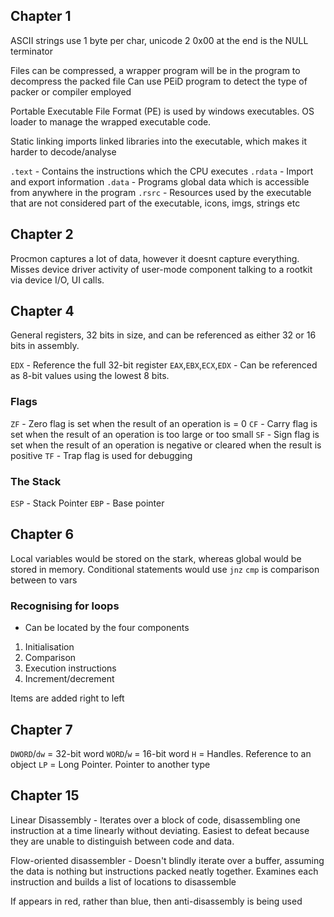 ## Chapter 1
ASCII strings use 1 byte per char, unicode 2
0x00 at the end is the NULL terminator

Files can be compressed, a wrapper program will be in the program to decompress the packed file
Can use PEiD program to detect the type of packer or compiler employed

Portable Executable File Format (PE) is used by windows executables. OS loader to manage the wrapped executable code.

Static linking imports linked libraries into the executable, which makes it harder to decode/analyse

`.text` - Contains the instructions which the CPU executes
`.rdata` - Import and export information
`.data` - Programs global data which is accessible from anywhere in the program
`.rsrc` - Resources used by the executable that are not considered part of the executable, icons, imgs, strings etc

## Chapter 2
Procmon captures a lot of data, however it doesnt capture everything. Misses device driver activity of user-mode component talking to a rootkit via device I/O, UI calls.


## Chapter 4

General registers, 32 bits in size, and can be referenced as either 32 or 16 bits in assembly.

`EDX` - Reference the full 32-bit register
`EAX`,`EBX`,`ECX`,`EDX` - Can be referenced as 8-bit values using the lowest 8 bits.

### Flags
`ZF` - Zero flag is set when the result of an operation is = 0
`CF` - Carry flag is set when the result of an operation is too large or too small
`SF` - Sign flag is set when the result of an operation is negative or cleared when the result is positive
`TF` - Trap flag is used for debugging


### The Stack
`ESP` - Stack Pointer
`EBP` - Base pointer


## Chapter 6
Local variables would be stored on the stark, whereas global would be stored in memory.
Conditional statements would use `jnz`
`cmp` is comparison between to vars

### Recognising for loops
- Can be located by the four components
1. Initialisation
2. Comparison
3. Execution instructions
4. Increment/decrement

Items are added right to left

## Chapter 7
`DWORD`/`dw` = 32-bit word
`WORD`/`w` = 16-bit word
`H` = Handles. Reference to an object
`LP` = Long Pointer. Pointer to another type


## Chapter 15
Linear Disassembly - Iterates over a block of code, disassembling one instruction at a time linearly without deviating.  Easiest to defeat because they are unable to distinguish between code and data.

Flow-oriented disassembler - Doesn't blindly iterate over a buffer, assuming the data is nothing but instructions packed neatly together. Examines each instruction and builds a list of locations to disassemble

If appears in red, rather than blue, then anti-disassembly is being used